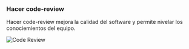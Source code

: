 ###  Hacer code-review

Hacer code-review mejora la calidad del software y permite nivelar los conociemientos del equipo.

![Code Review](https://assets-cdn.github.com/images/modules/features/commit-comment-highlighted@2x.png)